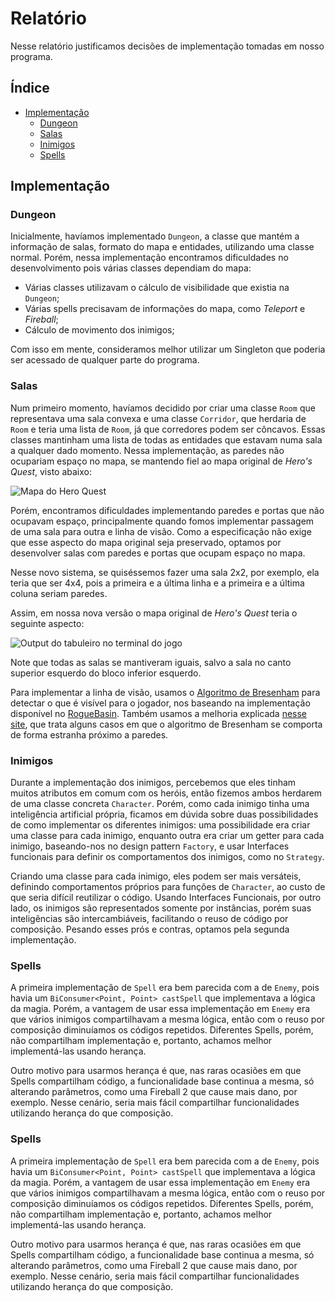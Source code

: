 # Relatório

Nesse relatório justificamos decisões de implementação tomadas em nosso programa.

## Índice

- [Implementação](#implementação)
    - [Dungeon](#dungeon)
    - [Salas](#salas)
    - [Inimigos](#inimigos)
    - [Spells](#spells)

## Implementação

### Dungeon

Inicialmente, havíamos implementado `Dungeon`, a classe que mantém a informação de salas, formato do mapa e entidades, utilizando uma classe normal. Porém, nessa implementação encontramos dificuldades no desenvolvimento pois várias classes dependiam do mapa:

 - Várias classes utilizavam o cálculo de visibilidade que existia na `Dungeon`;
 - Várias spells precisavam de informações do mapa, como *Teleport* e *Fireball*;
 - Cálculo de movimento dos inimigos;

Com isso em mente, consideramos melhor utilizar um Singleton que poderia ser acessado de qualquer parte do programa.

### Salas

Num primeiro momento, havíamos decidido por criar uma classe `Room` que representava uma sala convexa e uma classe `Corridor`, que herdaria de `Room` e teria uma lista de `Room`, já que corredores podem ser côncavos. Essas classes mantinham uma lista de todas as entidades que estavam numa sala a qualquer dado momento. Nessa implementação, as paredes não ocupariam espaço no mapa, se mantendo fiel ao mapa original de _Hero's Quest_, visto abaixo:

![Mapa do Hero Quest][hero-quest-map]

Porém, encontramos dificuldades implementando paredes e portas que não ocupavam espaço, principalmente quando fomos implementar passagem de uma sala para outra e linha de visão. Como a especificação não exige que esse aspecto do mapa original seja preservado, optamos por desenvolver salas com paredes e portas que ocupam espaço no mapa.

Nesse novo sistema, se quiséssemos fazer uma sala 2x2, por exemplo, ela teria que ser 4x4, pois a primeira e a última linha e a primeira e a última coluna seriam paredes.

Assim, em nossa nova versão o mapa original de _Hero's Quest_ teria o seguinte aspecto:

![Output do tabuleiro no terminal do jogo][implemented-map]

Note que todas as salas se mantiveram iguais, salvo a sala no canto superior esquerdo do bloco inferior esquerdo.

Para implementar a linha de visão, usamos o [Algoritmo de Bresenham][bresenham-line-algorithm] para detectar o que é visível para o jogador, nos baseando na implementação disponível no [RogueBasin][roguebasin-bresenham-python]. Também usamos a melhoria explicada [nesse site][bresenham-weird-borders], que trata alguns casos em que o algoritmo de Bresenham se comporta de forma estranha próximo a paredes. 

### Inimigos

Durante a implementação dos inimigos, percebemos que eles tinham muitos atributos em comum com os heróis, então fizemos ambos herdarem de uma classe concreta `Character`. Porém, como cada inimigo tinha uma inteligência artificial própria, ficamos em dúvida sobre duas possibilidades de como implementar os diferentes inimigos: uma possibilidade era criar uma classe para cada inimigo, enquanto outra era criar um getter para cada inimigo, baseando-nos no design pattern `Factory`, e usar Interfaces funcionais para definir os comportamentos dos inimigos, como no `Strategy`.

Criando uma classe para cada inimigo, eles podem ser mais versáteis, definindo comportamentos próprios para funções de `Character`, ao custo de que seria difícil reutilizar o código. Usando Interfaces Funcionais, por outro lado, os inimigos são representados somente por instâncias, porém suas inteligências são intercambiáveis, facilitando o reuso de código por composição. Pesando esses prós e contras, optamos pela segunda implementação.
### Spells

A primeira implementação de `Spell` era bem parecida com a de `Enemy`, pois havia um `BiConsumer<Point, Point> castSpell` que implementava a lógica da magia. Porém, a vantagem de usar essa implementação em `Enemy` era que vários inimigos compartilhavam a mesma lógica, então com o reuso por composição diminuíamos os códigos repetidos. Diferentes Spells, porém, não compartilham implementação e, portanto, achamos melhor implementá-las usando herança.

Outro motivo para usarmos herança é que, nas raras ocasiões em que Spells compartilham código, a funcionalidade base continua a mesma, só alterando parâmetros, como uma Fireball 2 que cause mais dano, por exemplo. Nesse cenário, seria mais fácil compartilhar funcionalidades utilizando herança do que composição. 

### Spells

A primeira implementação de `Spell` era bem parecida com a de `Enemy`, pois havia um `BiConsumer<Point, Point> castSpell` que implementava a lógica da magia. Porém, a vantagem de usar essa implementação em `Enemy` era que vários inimigos compartilhavam a mesma lógica, então com o reuso por composição diminuíamos os códigos repetidos. Diferentes Spells, porém, não compartilham implementação e, portanto, achamos melhor implementá-las usando herança.

Outro motivo para usarmos herança é que, nas raras ocasiões em que Spells compartilham código, a funcionalidade base continua a mesma, só alterando parâmetros, como uma Fireball 2 que cause mais dano, por exemplo. Nesse cenário, seria mais fácil compartilhar funcionalidades utilizando herança do que composição. 

[hero-quest-map]: https://i.imgur.com/Glt9wux.png
[implemented-map]: https://i.imgur.com/cKFxcQA.png
[bresenham-line-algorithm]: https://en.wikipedia.org/wiki/Bresenham%27s_line_algorithm
[roguebasin-bresenham-python]: http://www.roguebasin.com/index.php?title=Bresenham%27s_Line_Algorithm#Python
[bresenham-weird-borders]: https://sites.google.com/site/jicenospam/visibilitydetermination